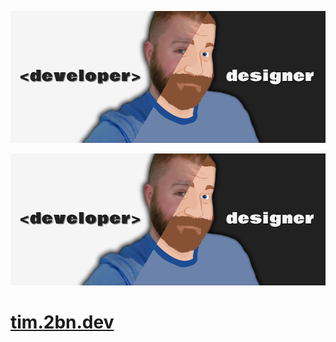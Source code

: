 ![Tim Nelson](static/img/tim-nelson.png?raw=true "Tim Nelson | Full-Stack Software Developer")

<img src="static/img/tim-nelson.png?raw=true" alt="Tim Nelson" width="800">

# [tim.2bn.dev](https://tim.2bn.dev)